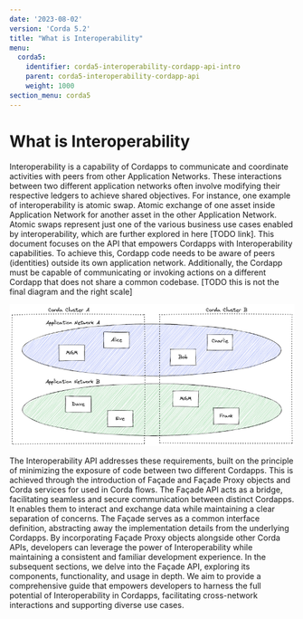 ```yaml
---
date: '2023-08-02'
version: 'Corda 5.2'
title: "What is Interoperability"
menu:
  corda5:
    identifier: corda5-interoperability-cordapp-api-intro
    parent: corda5-interoperability-cordapp-api
    weight: 1000
section_menu: corda5
---
```

# What is Interoperability

Interoperability is a capability of Cordapps to communicate and coordinate activities with peers from
other Application Networks. These interactions between two different application networks often involve modifying their
respective ledgers to achieve shared objectives. For instance, one example of interoperability is atomic swap. Atomic
exchange of one asset inside Application Network for another asset in the other Application Network.
Atomic swaps represent just one of the various business use cases enabled by interoperability, which are further
explored in here [TODO link].
This document focuses on the API that empowers Cordapps with Interoperability capabilities. To achieve this, Cordapp
code needs to be aware of peers (identities) outside its own application network. Additionally, the Cordapp must be
capable of communicating or invoking actions on a different Cordapp that does not share a common codebase.
[TODO this is not the final diagram and the right scale]

![Application Networks and Interop Groups](interopgroup.png "Application Networks and Interop Groups")

The Interoperability API addresses these requirements, built on the principle of minimizing the exposure of code between
two different Cordapps. This is achieved through the introduction of Façade and Façade Proxy objects and Corda services
for used in Corda flows.
The Façade API acts as a bridge, facilitating seamless and secure communication between distinct Cordapps. It enables
them to interact and exchange data while maintaining a clear separation of concerns. The Façade serves as a common
interface definition, abstracting away the implementation details from the underlying Cordapps.
By incorporating Façade Proxy objects alongside other Corda APIs, developers can leverage the power of Interoperability
while maintaining a consistent and familiar development experience.
In the subsequent sections, we delve into the Façade API, exploring its components, functionality, and usage in depth.
We aim to provide a comprehensive guide that empowers developers to harness the full potential of Interoperability in
Cordapps, facilitating cross-network interactions and supporting diverse use cases.
